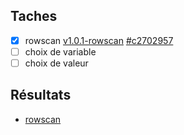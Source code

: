 ## Taches ##

- [x] rowscan [v1.0.1-rowscan](https://gitlab.info-ufr.univ-montp2.fr/EternityII/bruteforce/tree/v1.0.1-rowscan) [#c2702957](https://gitlab.info-ufr.univ-montp2.fr/EternityII/bruteforce/tree/c2702957701718d5b0be9aebdc00d5a32d56c207)
- [ ] choix de variable
- [ ] choix de valeur

## Résultats ##

- [rowscan](bruteforce/rowscan.md)